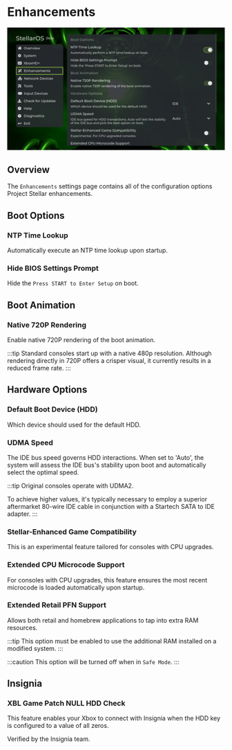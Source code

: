 # Enhancements

![StellarOS Enhancements Screen](./images/settings_enhancements.png)

## Overview
The ``Enhancements`` settings page contains all of the configuration options Project Stellar enhancements.

## Boot Options

### NTP Time Lookup
Automatically execute an NTP time lookup upon startup.

### Hide BIOS Settings Prompt
Hide the ``Press START to Enter Setup`` on boot.

## Boot Animation

### Native 720P Rendering
Enable native 720P rendering of the boot animation.

:::tip
Standard consoles start up with a native 480p resolution. Although rendering directly in 720P offers a crisper visual, it currently results in a reduced frame rate.
:::

## Hardware Options

### Default Boot Device (HDD)
Which device should used for the default HDD.

### UDMA Speed
The IDE bus speed governs HDD interactions. When set to 'Auto', the system will assess the IDE bus's stability upon boot and automatically select the optimal speed.

:::tip
Original consoles operate with UDMA2.

To achieve higher values, it's typically necessary to employ a superior aftermarket 80-wire IDE cable in conjunction with a Startech SATA to IDE adapter.
:::

### Stellar-Enhanced Game Compatibility
This is an experimental feature tailored for consoles with CPU upgrades.

### Extended CPU Microcode Support
For consoles with CPU upgrades, this feature ensures the most recent microcode is loaded automatically upon startup.

### Extended Retail PFN Support
Allows both retail and homebrew applications to tap into extra RAM resources.

:::tip
This option must be enabled to use the additional RAM installed on a modified system.
:::

:::caution
This option will be turned off when in ``Safe Mode``.
:::

## Insignia

### XBL Game Patch NULL HDD Check
This feature enables your Xbox to connect with Insignia when the HDD key is configured to a value of all zeros.

Verified by the Insignia team.
